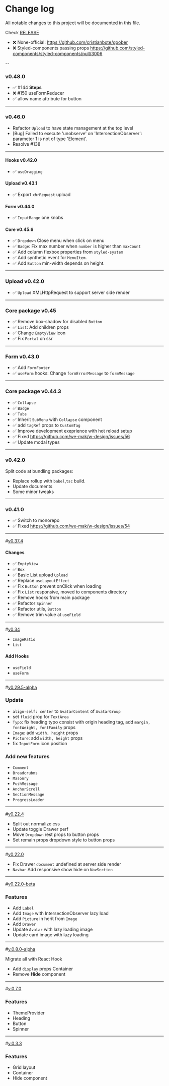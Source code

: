 # Change log

All notable changes to this project will be documented in this file.

Check [RELEASE](https://github.com/we-mak/w-design/releases)

- ❌ None-official: https://github.com/cristianbote/goober
- ❌ Styled-components passing props https://github.com/styled-components/styled-components/pull/3006

--

### v0.48.0

- ✅ #144 **Steps**
- ❌ #150 useFormReducer
- ✅ allow name attribute for button

---

### v0.46.0

- Refactor `Upload` to have state management at the top level
- [Bug] Failed to execute 'unobserve' on 'IntersectionObserver': parameter 1 is not of type 'Element'.
- Resolve #138

---

#### Hooks v0.42.0

- ✅ `useDragging`

#### Upload v0.43.1

- ✅ Export `xhrRequest` upload

#### Form v0.44.0

- ✅ `InputRange` one knobs

#### Core v0.45.6

- ✅ `Dropdown` Close menu when click on menu
- ✅ `Badge`: Fix max number when `number` is higher than `maxCount`
- ✅ Add column flexbox properties from `styled-system`
- ✅ Add synthetic event for `MenuItem`.
- ✅ Add `Button` min-width depends on height.

---

### Upload v0.42.0

- ✅ `Upload` XMLHttpRequest to support server side render

---

### Core package v0.45

- ✅ Remove box-shadow for disabled `Button`
- ✅ `List`: Add children props
- ✅ Change `EmptyView` icon
- ✅ Fix `Portal` on ssr

---

### Form v0.43.0

- ✅ Add `FormFooter`
- ✅ `useForm` hooks: Change `formErrorMessage` to `formMessage`

---

### Core package v0.44.3

- ✅ `Collapse`
- ✅ `Badge`
- ✅ `Tabs`
- ✅ Inherit `SubMenu` with `Collapse` component
- ✅ add `tagRef` props to `CustomTag`
- ✅ Improve development exeprience with hot reload setup
- ✅ Fixed https://github.com/we-mak/w-design/issues/56
- ✅ Update modal types

---

### v0.42.0

Split code at bundling packages:

- Replace rollup with `babel`,`tsc` build.
- Update documents
- Some minor tweaks

---

### v0.41.0

- ✅ Switch to monorepo
- ✅ Fixed https://github.com/we-mak/w-design/issues/54

---

<a name="0.37.4"></a>#[v0.37.4]()

#### Changes

- ✅ `EmptyView`
- ✅ `Box`
- ✅ Basic List upload `Upload`
- ✅ Replace `useLayoutEffect`
- ✅ Fix `Button` prevent onClick when loading
- ✅ Fix `List` responsive, moved to components directory
- ✅ Remove hooks from main package
- ✅ Refactor `Spinner`
- ✅ Refactor utils, `Button`
- ✅ Remove trim value at `useField`

---

<a name="0.34"></a>#[v0.34]()

- `ImageRatio`
- `List`

#### Add Hooks

- `useField`
- `useForm`

---

<a name="0.29.5-alpha"></a>#[v0.29.5-alpha]()

### Update

- `align-self: center` to `AvatarContent` of `AvatarGroup`
- set `fluid` prop for `TextArea`
- `Typo`: fix heading typo consist with origin heading tag, add `margin, fontWeight, fontFamily` props
- `Image`: add `width, height` props
- `Picture`: add `width, height` props
- fix `InputForm` icon position

### Add new features

- `Comment`
- `Breadcrubms`
- `Masonry`
- `PushMessage`
- `AnchorScroll`
- `SectionMessage`
- `ProgressLoader`

---

<a name="0.22.4"></a>#[v0.22.4]()

- Split out normalize css
- Update toggle Drawer perf
- Move `Dropdown` rest props to button props
- Set remain props dropdown style to button props

---

<a name="0.22.0"></a>#[v0.22.0]()

- Fix Drawer `document` undefined at server side render
- `Navbar` Add responsive show hide on `NavSection`

---

<a name="0.22.0-beta"></a>#[v0.22.0-beta]()

### Features

- Add `Label`
- Add `Image` with IntersectionObserver lazy load
- Add `Picture` in herit from `Image`
- Add `Drawer`
- Update `Avatar` with lazy loading image
- Update card image with lazy loading

---

<a name="0.8.0-alpha"></a>#[v.0.8.0-alpha]()

Migrate all with React Hook

- Add `display` props Container
- Remove **Hide** component

---

<a name="0.7.0"></a>#[v.0.7.0]()

### Features

- ThemeProvider
- Heading
- Button
- Spinner

---

<a name="0.3.3"></a> #[v.0.3.3](https://github.com/we-mak/w-design/compare/hotfix/0.3.2...master)

### Features

- Grid layout
- Container
- Hide component
